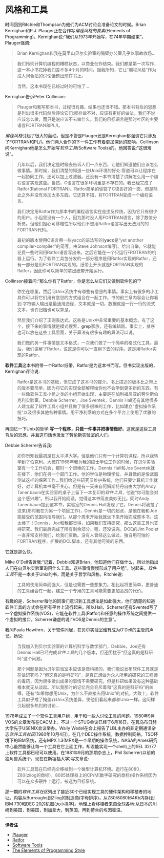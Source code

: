 # 风格和工具

时间回到Ritchie和Thompson为他们为ACM讨论会准备论文的时候。Brian Kernighan和P.J. Plauger正在合作写*编程风格的要素*(Elements of Programming)。Kernighan说:“我们从1973年开始写，在74年早期结束”。Plauger强调:

> Brian Kernighan和我在莫里山贝尔实验室的隔壁办公室几乎以事故收场...

> 我们怜悯计算机编程的糟糕状态，以商业创作结束。我们都是第一次写作，这一本小书花掉我们差不多4个月的时间。据我所知，它让“编程风格”作为成人间合法的讨论话题出现在书上。

> 当然，这本书现在已经过时的可怕了...

Kernighan告诉Peter Collinson:

> Plauger和我写那本书，过程很有趣，结果也还很不错。那本书背后的思想是列出很多代码然后评论它们:那样做不对，应该有更好的做法。我们不说应该怎么做，而只是说应该不去做什么。我们的目标语言是那时社区的主要语言FORTRAN和PL/I。

*编程风格*引起了很大的轰动。但是不管是Plauger还是Kernighan都强调它只涉及了FORTRAN和PL/I。他们两人合作的下一件工作有着更加深远的影响。Collinson问Kernighan他是怎么开始写*软件工具*(Software Tools)的。他回答说:“这很难说”。

> 几年以后，我们决定是时候去告诉人们一点东西，让他们知道他们应该怎么做事情。那时候，我们清楚的知道一些Unix环境的好处:管道可以让程序在一起协同工作，还可以加上过滤器。还没有一本书清楚了讲解怎么用一个编程语言实现这些。当然，C语言在很多环境里是不存在的。我已经完成了Ratfor(Rational FORTRAN)。Ratfor简单的偷窃了C语言好的一面，但是除此之外并没有添加太多东西。它还算不错，将FORTRAN变成一个编程语言。

> 我们决定用Ratfor作为那本书的编程语言实在是违反传统，因为它只有很少的用户。小组里没有一个人，因为那时没人用FORTRAN语言，除了数值分析员。但他们担心可移植性所以他们不想用Ratfor语言写出无法月的的FORTRAN代码。

> 最初的版本使用C语言用一些yacc的语法写的(**yacc**是“yet another compiler-compiler”的简写，由Steve Johnson编写)。给出自举，它就能花费一些时间用Ratfor语言写出来。之后它能在一个只运行FROTRAN的机器上运行。为了软件工具包分发的一部分程序是用Ratfor实现的Ratfor，还有一部分是用FORTRAN实现的。纸带上开头就是FORTRAN实现的Ratfor，因此你可以简单的拿出纸带开始运行。

Collinson接着问:“那么你有了Ratfor，你是怎么从它们又做到软件包的”?

> 你坐在哪里，然后问Unix系统中有哪些有意思的事情。事实上有很多的小工具你可以将它们用有意思的方式组合在一起工作。书的前三章内容会让你看到:字符输入输出是最通用途径，文本就是一切，数据就是一行一行的流式文本，也许归档也可以算是。

> 然后我们介绍了正则表达式。这些是Unix中非常重要的基本概念。有了这个，接下来的事情就是模式搜索，**grep**家族，还有编辑器。事实上，排序也可以放在这些工具里面，关于算法有很多有趣的算法可以说。

> 我们做的另一件事情是文本格式，一次我们做了一个简单的格式化工具。最后，我们讲解了Ratfor，说这是你可以一直用下去的程序。这是用Ratfor实现的Ratfor。

**软件工具**这本书附带一个Ratfor纸带，Ratfor是为这本书而写。但书实现出版的，Kernighan评论说:

> Ratfor是这本书的基础，但它成了这本书的媒介。书上描述的版本比之带上的版本要简单，因为将它的实现全部解释给你也不会学到更多新的东西。有一些像软件工具小组之类的小组开始出现，主要是在加利福尼亚的劳伦斯伯克利实验室。Debbie Scherrer，Joe Sventek，Dennis Hall还有其他很多人建立起了软件工具小组并且做了很多很棒的工作，比如建立“虚拟操作系统”以及很多其他各种事情。用干净利落的方式在多个平台上使用了优雅的技巧。

再回忆一下Unix的哲学:**写一个程序，只做一件事并把事情做好**。这就是这些工具背后的思想。并且这句话也激发了劳伦斯实验室的人们。

Debbie Scherrer告诉我:

> 如你所知我最初是在太平洋大学。但是他们只有一个计算机课程，所以我转学到了伯克利。大概在1968年我为我的硕士学位工作的时候，在贝尔实验室有一个工作机会，那时一个很棒的工作。Dennis Hall和Joe Sventek就在楼下，他们在另一个部门工作。他的学位是物理学位，并且做的是像武器测试这样的保密工作...我们给这些研究员维护系统，他们只要计算机工作就好，对计算机本书毫不关心。但是有一天来自阿姆斯特丹自由大学的Andy Tanenbaum在实验室的桌子上留下一本复印的*软件工具*，他说“你可能会对这个感兴趣”。所以我开始阅读，觉得这本书简直美妙无比。同时Andy Tanenbaum提到这本书，实验室的Dennis Hall发现了它。Dennis将我拉了进来(那时我在为另一个项目工作)，Dennis是一切的起点，是他在我和Joe能接受的范围内指导我们。从那个周末开始我就坐下来开始完成整本书。这太棒了！Dennis，Joe和我都觉得，如果我们支持研究，那么这些工具也支持研究。我们最后完成了所有剩余部分。喔，还没说完。DOE的Jim Poolet一直非常支持我们，给我们资助。没有人曾经这么做过，独自用可怕的FORTRAN程序，扩展的DCL脚本，还有其他可笑的东西。

它就是那么快。

Mike O'Dell告诉我:“记着，Debbie知道Brian，他知道他们在做什么，所以他指出人们在向贝尔实验室询问什么工具。这些事情慢慢形成了用户组”。说起来，*软件工具*不是一本关于Unix的书，而是关于哲学和风格。Ritchie说:

> 工具的使用简单而强大，但是也需要一些想象力。相比起将更简单，更普通的工具组合在一起，建立一个专用的工具可能需要更加高昂的代价。

有趣的是，Scherrer和他的同事们意识到工具想法是如此强大，他们清楚的知道软件工具的方式会在所有平台上流行起来。所以Hall，Scherrer还有Svented写了一个虚拟操作系统(VOS)，它能在软件工具(Ratfor)和任意的操作系统之间提供一个虚拟的接口。Scherrer谦虚的说:“VOS是Dennis的主意”。

我问Paula Hawthrn，关于软件同居，在贝尔实验室谁有成为O'Dell的主管的声誉。她说:

> 当我加入到贝尔实验室的计算机科学与数学部门，Debbie，Joe还有Dennis Hall已经完成*软件工具*的几个版本，但还困扰于“但这真的是科研吗”这个问题。

> 那个问题是因为贝尔实验室本应该是做科研的，我们能说发布软件工具就是在做研究吗？“但这真的是科研吗”，是真正想做为众人所用的研究的工程师的毒药，因为很多做出成果的事情不需要研究，但是科研如果没有这种基础根本就无从谈起。所以我那时的记忆完全充斥着和“这真的是科研吗”的纠缠，还有“如果你想用Unix，为什么不直接去用Unix”的对抗。大致上，软件工具似乎成了掩盖非Unix系统差异，使他们看起来都和Unix一样。这同样引起很多热烈的讨论...

1978年成立了一个软件工具用户组，用于和一些人讨论工具的问题。1980年9月VOS的文章发布在CACM上，不过一个STUG会议已经于6月16日，在瓦乌布日赫大学先于USENIX会议举办。Wally Wedel在会上报告了LBL主办的非定期通讯杂志*软件工具社区*(1980年10月4日)。在几个DEC操作系统，数据控制网络，TSO环境下的IBM系统，还有MPX 1.3(MPX是一个早期的操作系统，NASA的Ames研究中心虽然能够让每一个工具在它上面工作，却没能实现一个shell)上的SEL 32/77上软件工具都已经可以使用。在1981年9月的那期杂志上，Phil Scherrer(以前的独角兽系统个，现在在斯坦福大学)写文章说:

> 软件工具现在已经完全移植到一个微型计算机环境。运行在8080，Z80(zilog的商标)，8085处理器上的CP/M(数字研究的商标)操作系统因为可以在众多硬件上运行，被选为目标系统。

那一期的*软件工具社区*列出了接近30个已经实现工具的硬件架构和移植者的地址。内容从Burroughs到Zilog的制造商(字母排序)，从Z80/8080(64Kb内存)到IBM 730和DEC 20的机器(大小排序)。地理上看移植者来自全球各地:从日本的川崎到美国，到美国，到加拿大，到英国，再到荷兰的埃因霍温。





---
**译者注**

* [Plauger](http://plauger.com/)
* [Ratfor](http://sepwww.stanford.edu/doku.php?id=sep:software:ratfor)
* [Software Tools](https://www.amazon.com/Software-Tools-Brian-W-Kernighan/dp/020103669X)
* [The Elements of Programming Style ](http://www2.ing.unipi.it/~a009435/issw/extra/kp_elems_of_pgmng_sty.pdf)

